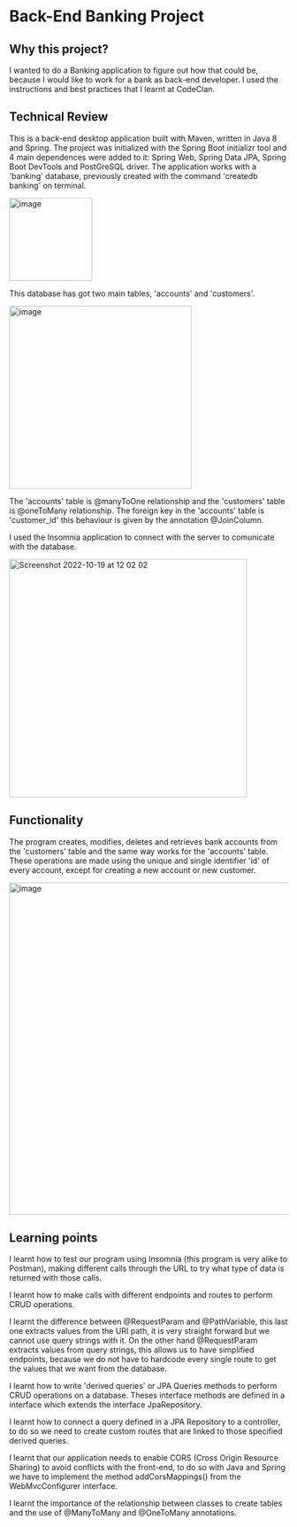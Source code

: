 # Back-End Banking Project

## Why this project?

I wanted to do a Banking application to figure out how that could be, because I would like to work for a bank as back-end developer. I used the instructions and best practices that I learnt at CodeClan.

## Technical Review

This is a back-end desktop application built with Maven, written in Java 8 and Spring. The project was initialized with the Spring Boot initializr tool and 4 main dependences were added to it: Spring Web, Spring Data JPA, Spring Boot DevTools and PostGreSQL driver. The application works with a 'banking' database, previously created with the command 'createdb banking' on terminal.

<img width="150" alt="image" src="https://user-images.githubusercontent.com/85517520/196668778-37caaf09-ce49-44be-a343-2a725c05d4d5.png">

This database has got two main tables, 'accounts' and 'customers'. 

<img width="330" alt="image" src="https://user-images.githubusercontent.com/85517520/196669063-e126312e-b08b-433d-b1b0-618dad839f49.png">

The 'accounts' table is @manyToOne relationship and the 'customers' table is @oneToMany relationship. The foreign key in the 'accounts' table is 'customer_id' this behaviour is given by the annotation @JoinColumn.

I used the Insomnia application to connect with the server to comunicate with the database.

<img width="430" alt="Screenshot 2022-10-19 at 12 02 02" src="https://user-images.githubusercontent.com/85517520/196674480-c4785cb0-8813-489b-bcbf-e70a333254f7.png">


## Functionality

The program creates, modifies, deletes and retrieves bank accounts from the 'customers' table and the same way works for the 'accounts' table. These operations are made using the unique and single identifier 'id' of every account, except for creating a new account or new customer.

<img width="600" alt="image" src="https://user-images.githubusercontent.com/85517520/196667541-5b282986-584a-4804-aa26-ccf5405bbc39.png">


## Learning points

I learnt how to test our program using Insomnia (this program is very alike to Postman), making different calls through the URL to try what type of data is returned with those calls.

I learnt how to make calls with different endpoints and routes to perform CRUD operations. 

I learnt the difference between @RequestParam and @PathVariable, this last one extracts values from the URI path, it is very straight forward but we cannot use query strings with it. On the other hand @RequestParam extracts values from query strings, this allows us to have simplified endpoints, because we do not have to hardcode every single route to get the values that we want from the database.

I learnt how to write 'derived queries' or JPA Queries methods to perform CRUD operations on a database. Theses interface methods are defined in a interface which extends the interface JpaRepository.

I learnt how to connect a query defined in a JPA Repository to a controller, to do so we need to create custom routes that are linked to those specified derived queries.

I learnt that our application needs to enable CORS (Cross Origin Resource Sharing) to avoid conflicts with the front-end, to do so with Java and Spring we have to implement the method addCorsMappings() from the WebMvcConfigurer interface. 

I learnt the importance of the relationship between classes to create tables and the use of @ManyToMany and @OneToMany annotations.

